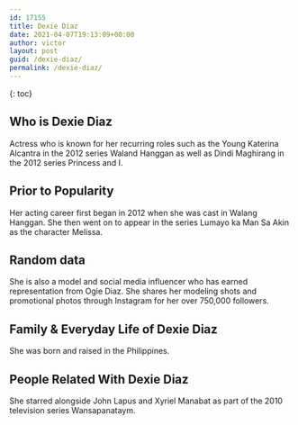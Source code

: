 ```yaml
---
id: 17155
title: Dexie Diaz
date: 2021-04-07T19:13:09+00:00
author: victor
layout: post
guid: /dexie-diaz/
permalink: /dexie-diaz/
---
```



{: toc}


## Who is Dexie Diaz



Actress who is known for her recurring roles such as the Young Katerina Alcantra in the 2012 series Waland Hanggan as well as Dindi Maghirang in the 2012 series Princess and I. 

                
                
                
## Prior to Popularity



Her acting career first began in 2012 when she was cast in Walang Hanggan. She then went on to appear in the series Lumayo ka Man Sa Akin as the character Melissa. 

                
                
                
## Random data



She is also a model and social media influencer who has earned representation from Ogie Diaz. She shares her modeling shots and promotional photos through Instagram for her over 750,000 followers. 

                
                
                
## Family & Everyday Life of Dexie Diaz



She was born and raised in the Philippines.

                
                
                
## People Related With Dexie Diaz



She starred alongside John Lapus and Xyriel Manabat as part of the 2010 television series Wansapanataym. 

                
              
            
          
          
          